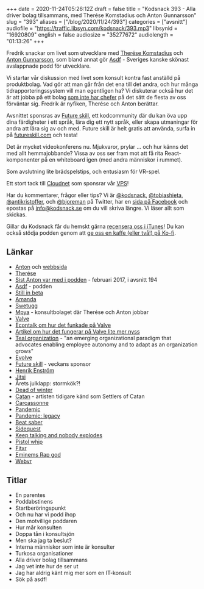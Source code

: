 +++
date = 2020-11-24T05:26:12Z
draft = false
title = "Kodsnack 393 - Alla driver bolag tillsammans, med Therése Komstadius och Anton Gunnarsson"
slug = "393"
aliases = ["/blog/2020/11/24/393"]
categories = ["avsnitt"]
audiofile = "https://traffic.libsyn.com/kodsnack/393.mp3"
libsynid = "16920809"
english = false
audiosize = "35277672"
audiolength = "01:13:26"
+++

Fredrik snackar om livet som utvecklare med [Therése Komstadius](https://twitter.com/tkomstadius) och [Anton Gunnarsson](https://twitter.com/awnton), som bland annat gör [Asdf](https://asdf.pizza/) - Sveriges kanske skönast avslappnade podd för utvecklare.

Vi startar vår diskussion med livet som konsult kontra fast anställd på produktbolag. Vad gör att man går från det ena till det andra, och hur många tidrapporteringssystem vill man egentligen ha? Vi diskuterar också hur det är att jobba på ett bolag [som inte har chefer](https://en.wikipedia.org/wiki/Teal_organisation) på det sätt de flesta av oss förväntar sig. Fredrik är nyfiken, Therése och Anton berättar.

Avsnittet sponsras av [Future skill](https://futureskill.com/), ett kodcommunity där du kan öva upp dina färdigheter i ett språk, lära dig ett nytt språk, eller skapa utmaningar för andra att lära sig av och med. Future skill är helt gratis att använda, surfa in på [futureskill.com](https://futureskill.com/) och testa!

Det är mycket videokonferens nu. Mjukvaror, prylar … och hur känns det med allt hemmajobbande? Vissa av oss ser fram mot att få rita React-komponenter på en whiteboard igen (med andra människor i rummet).

Som avslutning lite brädspelstips, och entusiasm för VR-spel.

Ett stort tack till [Cloudnet](http://www.cloudnet.se) som sponsrar vår [VPS](http://en.wikipedia.org/wiki/Virtual_private_server)!

Har du kommentarer, frågor eller tips? Vi är [@kodsnack](https://www.twitter.com/kodsnack), [@tobiashieta](https://www.twitter.com/tobiashieta), [@antikristoffer](https://www.twitter.com/antikristoffer), och [@bjoreman](https://www.twitter.com/bjoreman) på Twitter, har en [sida på Facebook](https://www.facebook.com/kodsnack) och epostas på [info@kodsnack.se](mailto:info@kodsnack.se) om du vill skriva längre. Vi läser allt som skickas.

Gillar du Kodsnack får du hemskt gärna [recensera oss i iTunes](http://itunes.apple.com/se/podcast/kodsnack/id561631498?l=en)! Du kan också stödja podden genom att <a href="https://ko-fi.com/kodsnack" rel="payment">ge oss en kaffe (eller två!) på Ko-fi</a>.

## Länkar ##
* [Anton](https://twitter.com/awnton) och [webbsida](https://antongunnarsson.com)
* [Therése](https://twitter.com/tkomstadius)
* [Sist Anton var med i podden](https://kodsnack.se/194/) - februari 2017, i avsnitt 194
* [Asdf](https://asdf.pizza/) - podden
* [Still in beta](https://twitter.com/stillinbetapodd)
* [Amanda](https://twitter.com/itssotoday)
* [Swetugg](https://swetugg.se/)
* [Mpya](https://mpyadigital.com/) - konsultbolaget där Therése och Anton jobbar
* [Valve](https://en.wikipedia.org/wiki/Valve_Corporation)
* [Econtalk om hur det funkade på Valve](https://www.econtalk.org/varoufakis-on-valve-spontaneous-order-and-the-european-crisis/)
* [Artikel om hur det fungerar på Valve lite mer nyss](https://www.theguardian.com/commentisfree/2018/jul/30/no-bosses-managers-flat-hierachy-workplace-tech-hollywood)
* [Teal organization](https://en.wikipedia.org/wiki/Teal_organisation) - "an emerging organizational paradigm that advocates enabling employee autonomy and to adapt as an organization grows"
* [Evolve](https://evolvetechnology.se/en)
* [Future skill](https://futureskill.com/) - veckans sponsor
* [Henrik Enström](mailto:henrik.enstrom@softwareskills.se)
* [Jitsi](https://en.wikipedia.org/wiki/Jitsi#Jitsi_Meet)
* Årets julklapp: stormkök?!
* [Dead of winter](https://en.wikipedia.org/wiki/Dead_of_Winter:_A_Cross_Roads_Game)
* [Catan](https://en.wikipedia.org/wiki/Catan) - artisten tidigare känd som Settlers of Catan
* [Carcassonne](https://en.wikipedia.org/wiki/Carcassonne_%28board_game%29)
* [Pandemic](https://en.wikipedia.org/wiki/Pandemic_%28board_game%29)
* [Pandemic: legacy](https://en.wikipedia.org/wiki/Pandemic_%28board_game%29)
* [Beat saber](https://en.wikipedia.org/wiki/Beat_Saber)
* [Sidequest](https://sidequestvr.com/)
* [Keep talking and nobody explodes](https://keeptalkinggame.com/)
* [Pistol whip](https://cloudheadgames.com/pistol-whip/)
* [Fitxr](https://fitxr.com/)
* [Eminems Rap god](https://www.youtube.com/watch?v=XbGs_qK2PQA)
* [Webvr](https://en.wikipedia.org/wiki/WebVR)

## Titlar ##
* En parentes
* Poddabstinens
* Startberöringspunkt
* Och nu har vi podd ihop
* Den motvillige poddaren
* Hur mår konsulten
* Doppa tån i konsultsjön
* Men ska jag ta beslut?
* Interna människor som inte är konsulter
* Turkosa organisationer
* Alla driver bolag tillsammans
* Jag vet inte hur de ser ut
* Jag har aldrig känt mig mer som en IT-konsult
* Sök på asdf!